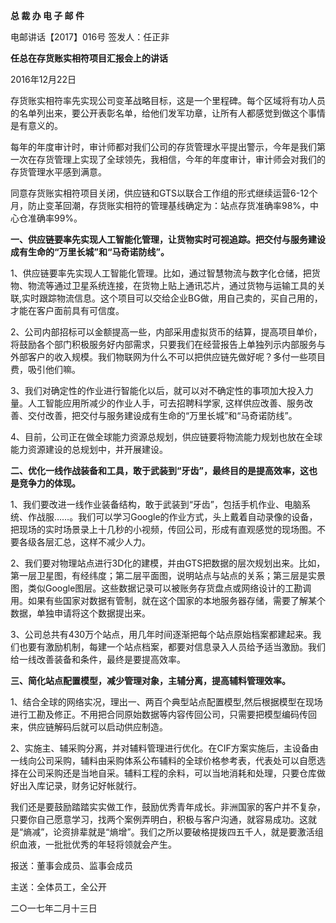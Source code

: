 **总 裁 办 电 子 邮 件**

 

电邮讲话【2017】016号                      签发人：任正非

**任总在存货账实相符项目汇报会上的讲话**

2016年12月22日

存货账实相符率先实现公司变革战略目标，这是一个里程碑。每个区域将有功人员的名单列出来，要公开表彰名单，给他们发军功章，让所有人都感觉到做这个事情是有意义的。

每年的年度审计时，审计师都对我们公司的存货管理水平提出警示，今年是我们第一次在存货管理上实现了全球领先，我相信，今年的年度审计，审计师会对我们的存货管理水平感到满意。

同意存货账实相符项目关闭，供应链和GTS以联合工作组的形式继续运营6-12个月，防止变革回潮，存货账实相符的管理基线确定为：站点存货准确率98%，中心仓准确率99%。

**一、供应链要率先实现人工智能化管理，让货物实时可视追踪。把交付与服务建设成有生命的“万里长城”和“马奇诺防线”。**

1、供应链要率先实现人工智能化管理。比如，通过智慧物流与数字化仓储，把货物、物流等通过卫星系统连接，在货物上贴上通讯芯片，通过货物与运输工具的关联,实时跟踪物流信息。这个项目可以交给企业BG做，用自己卖的，买自己用的，才能在客户面前具有可信度。

2、公司内部招标可以金额提高一些，内部采用虚拟货币的结算，提高项目单价，将鼓励各个部门积极服务好内部需求，只要我们在经营报告上单独列示内部服务与外部客户的收入规模。我们物联网为什么不可以把供应链先做好呢？多付一些项目费，吸引他们嘛。

3、我们对确定性的作业进行智能化以后，就可以对不确定性的事项加大投入力量。人工智能应用所减少的作业人手，可去招聘科学家, 这样供应改善、服务改善、交付改善，把交付与服务建设成有生命的“万里长城”和“马奇诺防线”。

4、目前，公司正在做全球能力资源总规划，供应链要将物流能力规划也放在全球能力资源建设的总规划中，并开展建设。



**二、优化一线作战装备和工具，敢于武装到“牙齿”，最终目的是提高效率，这也是竞争力的体现。**

1、我们要改进一线作业装备结构，敢于武装到“牙齿”，包括手机作业、电脑系统、作战服……。我们可以学习Google的作业方式，头上戴着自动录像的设备，把现场的实时场景录上十几秒的小视频，传回公司，形成有直观感觉的现场图。不要各级各层汇总，这样不减少人力。

2、我们要对物理站点进行3D化的建模，并由GTS把数据的层次规划出来。比如，第一层卫星图，有经纬度；第二层平面图，说明站点与站点的关系；第三层是实景图，类似Google图层。这些数据记录可以被账务存货盘点或网络设计的工勘调用。如果有些国家对数据有管制，就在这个国家的本地服务器存储，需要了解某个数据，单独申请将这个数据提出来。

3、公司总共有430万个站点，用几年时间逐渐把每个站点原始档案都建起来。我们也要有激励机制，每建一个站点档案，都要对信息录入人员给予适当激励。我们给一线改善装备和条件，最终是要提高效率。

 



**三、简化站点配置模型，减少管理对象，主辅分离，提高辅料管理效率。**

1、结合全球的网络实况，理出一、两百个典型站点配置模型,然后根据模型在现场进行工勘及修正。不用把合同原始数据等内容传回公司，只需要把模型编码传回来，供应链解码后就可以启动供应制造。

2、实施主、辅采购分离，并对辅料管理进行优化。在CIF方案实施后，主设备由一线向公司采购，辅料由采购体系公布辅料的全球价格参考表，代表处可以自愿选择在公司采购还是当地自采。辅料工程的余料，可以当地消耗和处理，只要仓库做好出入库记录，财务记好帐就行。



我们还是要鼓励踏踏实实做工作，鼓励优秀青年成长。非洲国家的客户并不复杂，只要你自己愿意学习，找两个案例弄明白，积极与客户沟通，就容易成功。这就是“熵减”，论资排辈就是“熵增”。我们之所以要破格提拨四五千人，就是要激活组织血液，一批批优秀的年轻将领就会产生。

 



报送：董事会成员、监事会成员

主送：全体员工，全公开

二○一七年二月十三日